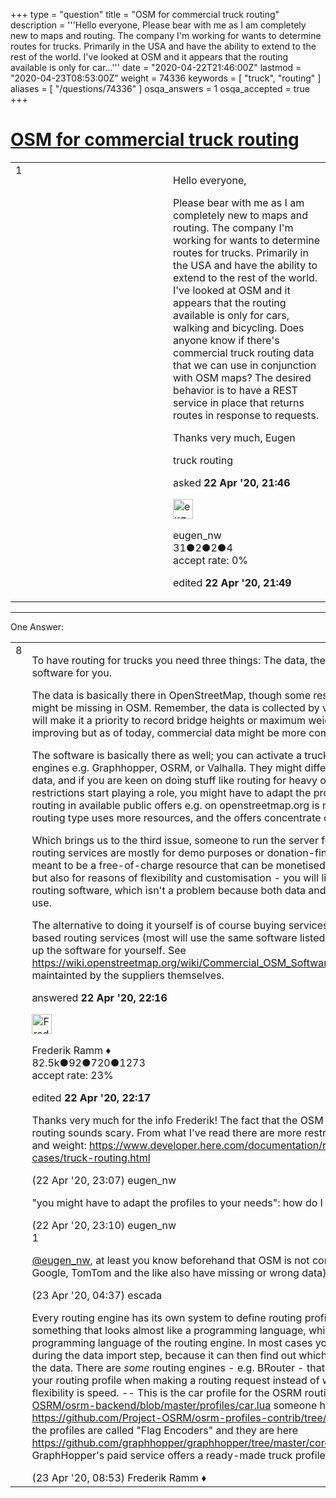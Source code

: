 +++
type = "question"
title = "OSM for commercial truck routing"
description = '''Hello everyone, Please bear with me as I am completely new to maps and routing. The company I&#x27;m working for wants to determine routes for trucks. Primarily in the USA and have the ability to extend to the rest of the world. I&#x27;ve looked at OSM and it appears that the routing available is only for car...'''
date = "2020-04-22T21:46:00Z"
lastmod = "2020-04-23T08:53:00Z"
weight = 74336
keywords = [ "truck", "routing" ]
aliases = [ "/questions/74336" ]
osqa_answers = 1
osqa_accepted = true
+++

<div class="headNormal">

# [OSM for commercial truck routing](/questions/74336/osm-for-commercial-truck-routing)

</div>

<div id="main-body">

<div id="askform">

<table id="question-table" style="width:100%;">
<colgroup>
<col style="width: 50%" />
<col style="width: 50%" />
</colgroup>
<tbody>
<tr>
<td style="width: 30px; vertical-align: top"><div class="vote-buttons">
<span id="post-74336-upvote" class="ajax-command post-vote up" rel="nofollow" title="I like this post (click again to cancel)"> </span>
<div id="post-74336-score" class="post-score" title="current number of votes">
1
</div>
<span id="post-74336-downvote" class="ajax-command post-vote down" rel="nofollow" title="I dont like this post (click again to cancel)"> </span> <span id="favorite-mark" class="ajax-command favorite-mark" rel="nofollow" title="mark/unmark this question as favorite (click again to cancel)"> </span>
<div id="favorite-count" class="favorite-count">
&#10;</div>
</div></td>
<td><div id="item-right">
<div class="question-body">
<p>Hello everyone,</p>
<p>Please bear with me as I am completely new to maps and routing. The company I'm working for wants to determine routes for trucks. Primarily in the USA and have the ability to extend to the rest of the world. I've looked at OSM and it appears that the routing available is only for cars, walking and bicycling. Does anyone know if there's commercial truck routing data that we can use in conjunction with OSM maps? The desired behavior is to have a REST service in place that returns routes in response to requests.</p>
<p>Thanks very much, Eugen</p>
</div>
<div id="question-tags" class="tags-container tags">
<span class="post-tag tag-link-truck" rel="tag" title="see questions tagged &#39;truck&#39;">truck</span> <span class="post-tag tag-link-routing" rel="tag" title="see questions tagged &#39;routing&#39;">routing</span>
</div>
<div id="question-controls" class="post-controls">
&#10;</div>
<div class="post-update-info-container">
<div class="post-update-info post-update-info-user">
<p>asked <strong>22 Apr '20, 21:46</strong></p>
<img src="https://secure.gravatar.com/avatar/ad8f49d67fd7b8e25376900e86f57542?s=32&amp;d=identicon&amp;r=g" class="gravatar" width="32" height="32" alt="eugen_nw&#39;s gravatar image" />
<p><span>eugen_nw</span><br />
<span class="score" title="31 reputation points">31</span><span title="2 badges"><span class="badge1">●</span><span class="badgecount">2</span></span><span title="2 badges"><span class="silver">●</span><span class="badgecount">2</span></span><span title="4 badges"><span class="bronze">●</span><span class="badgecount">4</span></span><br />
<span class="accept_rate" title="Rate of the user&#39;s accepted answers">accept rate:</span> <span title="eugen_nw has no accepted answers">0%</span></p>
</div>
<div class="post-update-info post-update-info-edited">
<p><span> edited <strong>22 Apr '20, 21:49</strong> </span></p>
</div>
</div>
<div id="comments-container-74336" class="comments-container">
&#10;</div>
<div id="comment-tools-74336" class="comment-tools">
&#10;</div>
<div class="clear">
&#10;</div>
<div id="comment-74336-form-container" class="comment-form-container">
&#10;</div>
<div class="clear">
&#10;</div>
</div></td>
</tr>
</tbody>
</table>

------------------------------------------------------------------------

<div class="tabBar">

<span id="sort-top"></span>

<div class="headQuestions">

One Answer:

</div>

</div>

<span id="74337"></span>

<div id="answer-container-74337" class="answer accepted-answer">

<table style="width:100%;">
<colgroup>
<col style="width: 50%" />
<col style="width: 50%" />
</colgroup>
<tbody>
<tr>
<td style="width: 30px; vertical-align: top"><div class="vote-buttons">
<span id="post-74337-upvote" class="ajax-command post-vote up" rel="nofollow" title="I like this post (click again to cancel)"> </span>
<div id="post-74337-score" class="post-score" title="current number of votes">
8
</div>
<span id="post-74337-downvote" class="ajax-command post-vote down" rel="nofollow" title="I dont like this post (click again to cancel)"> </span> <span class="accept-answer on" rel="nofollow" title="eugen_nw has selected this answer as the correct answer"> </span>
</div></td>
<td><div class="item-right">
<div class="answer-body">
<p>To have routing for trucks you need three things: The data, the software, and someone who runs the software for you.</p>
<p>The data is basically there in OpenStreetMap, though some restrictions that may be relevant to truck routing might be missing in OSM. Remember, the data is collected by volunteers, and perhaps not every volunteer will make it a priority to record bridge heights or maximum weight restrictions. The situation is slowly improving but as of today, commercial data might be more complete for truck routing than OSM is.</p>
<p>The software is basically there as well; you can activate a truck routing profile in all popular OSM routing engines e.g. Graphhopper, OSRM, or Valhalla. They might differ in what attributes they look at in the OSM data, and if you are keen on doing stuff like routing for heavy or large vehicles where height or weight restrictions start playing a role, you might have to adapt the profiles to your needs. (That you don't find truck routing in available public offers e.g. on openstreetmap.org is mostly due to the fact that each additional routing type uses more resources, and the offers concentrate on frequent use cases.)</p>
<p>Which brings us to the third issue, someone to run the server for you. Publicly available instances of OSM routing services are mostly for demo purposes or donation-financed offers for the community. They are not meant to be a free-of-charge resource that can be monetised by commercial users. For that reason alone - but also for reasons of flexibility and customisation - you will likely want to run your own instance of the routing software, which isn't a problem because both data and software are open and free to download and use.</p>
<p>The alternative to doing it yourself is of course buying services, either from a commercial supplier of OSM-based routing services (most will use the same software listed above), or from someone who helps you set up the software for yourself. See <a href="https://wiki.openstreetmap.org/wiki/Commercial_OSM_Software_and_Services">https://wiki.openstreetmap.org/wiki/Commercial_OSM_Software_and_Services</a> for an inoffical list maintainted by the suppliers themselves.</p>
</div>
<div class="answer-controls post-controls">
&#10;</div>
<div class="post-update-info-container">
<div class="post-update-info post-update-info-user">
<p>answered <strong>22 Apr '20, 22:16</strong></p>
<img src="https://secure.gravatar.com/avatar/a2b38d937e70ab39d895d17da0dd1ba4?s=32&amp;d=identicon&amp;r=g" class="gravatar" width="32" height="32" alt="Frederik%20Ramm&#39;s gravatar image" />
<p><span>Frederik Ramm ♦</span><br />
<span class="score" title="82494 reputation points"><span>82.5k</span></span><span title="92 badges"><span class="badge1">●</span><span class="badgecount">92</span></span><span title="720 badges"><span class="silver">●</span><span class="badgecount">720</span></span><span title="1273 badges"><span class="bronze">●</span><span class="badgecount">1273</span></span><br />
<span class="accept_rate" title="Rate of the user&#39;s accepted answers">accept rate:</span> <span title="Frederik Ramm has 417 accepted answers">23%</span></p>
</div>
<div class="post-update-info post-update-info-edited">
<p><span> edited <strong>22 Apr '20, 22:17</strong> </span></p>
</div>
</div>
<div id="comments-container-74337" class="comments-container">
<span id="74338"></span>
<div id="comment-74338" class="comment">
<div id="post-74338-score" class="comment-score">
&#10;</div>
<div class="comment-text">
<p>Thanks very much for the info Frederik! The fact that the OSM data may not be complete enough for truck routing sounds scary. From what I've read there are more restrictions on trucks than tunnel/bridge heights and weight: <a href="https://www.developer.here.com/documentation/routing-api/dev_guide/topics/use-cases/truck-routing.html">https://www.developer.here.com/documentation/routing-api/dev_guide/topics/use-cases/truck-routing.html</a></p>
</div>
<div id="comment-74338-info" class="comment-info">
<span class="comment-age">(22 Apr '20, 23:07)</span> <span class="comment-user userinfo">eugen_nw</span>
</div>
</div>
<span id="74339"></span>
<div id="comment-74339" class="comment">
<div id="post-74339-score" class="comment-score">
&#10;</div>
<div class="comment-text">
<p>"you might have to adapt the profiles to your needs": how do I do that please?</p>
</div>
<div id="comment-74339-info" class="comment-info">
<span class="comment-age">(22 Apr '20, 23:10)</span> <span class="comment-user userinfo">eugen_nw</span>
</div>
</div>
<span id="74342"></span>
<div id="comment-74342" class="comment">
<div id="post-74342-score" class="comment-score">
1
</div>
<div class="comment-text">
<p><a href="https://help.openstreetmap.org/users/18251/eugen_nw">@eugen_nw</a>, at least you know beforehand that OSM is not complete, but no map offering is complete (e.g. Google, TomTom and the like also have missing or wrong data).</p>
</div>
<div id="comment-74342-info" class="comment-info">
<span class="comment-age">(23 Apr '20, 04:37)</span> <span class="comment-user userinfo">escada</span>
</div>
</div>
<span id="74344"></span>
<div id="comment-74344" class="comment">
<div id="post-74344-score" class="comment-score">
&#10;</div>
<div class="comment-text">
<p>Every routing engine has its own system to define routing profiles; some take configuration files in something that looks almost like a programming language, while for others you have write code in the actual programming language of the routing engine. In most cases you have to use the routing profile already during the data import step, because it can then find out which roads to omit entirely and how to preprocess the data. There are <em>some</em> routing engines - e.g. BRouter - that are so versatile that you can actually specify your routing profile when making a routing request instead of when loading the data, but the price for that flexibility is speed. -- This is the car profile for the OSRM routing engine: <a href="https://github.com/Project-OSRM/osrm-backend/blob/master/profiles/car.lua">https://github.com/Project-OSRM/osrm-backend/blob/master/profiles/car.lua</a> someone has made a truck adaptation: <a href="https://github.com/Project-OSRM/osrm-profiles-contrib/tree/master/5/21/truck-soft">https://github.com/Project-OSRM/osrm-profiles-contrib/tree/master/5/21/truck-soft</a> -- In Graphhopper, the profiles are called "Flag Encoders" and they are here <a href="https://github.com/graphhopper/graphhopper/tree/master/core/src/main/java/com/graphhopper/routing/util;">https://github.com/graphhopper/graphhopper/tree/master/core/src/main/java/com/graphhopper/routing/util;</a> GraphHopper's paid service offers a ready-made truck profile but that seems not to be open source.</p>
</div>
<div id="comment-74344-info" class="comment-info">
<span class="comment-age">(23 Apr '20, 08:53)</span> <span class="comment-user userinfo">Frederik Ramm ♦</span>
</div>
</div>
</div>
<div id="comment-tools-74337" class="comment-tools">
&#10;</div>
<div class="clear">
&#10;</div>
<div id="comment-74337-form-container" class="comment-form-container">
&#10;</div>
<div class="clear">
&#10;</div>
</div></td>
</tr>
</tbody>
</table>

</div>

<div class="paginator-container-left">

</div>

</div>

</div>

